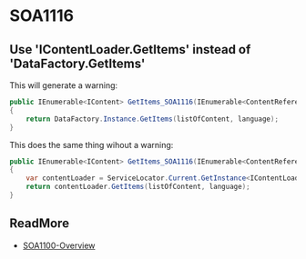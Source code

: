 # SOA1116

## Use 'IContentLoader.GetItems' instead of 'DataFactory.GetItems'

This will generate a warning:

```C#
public IEnumerable<IContent> GetItems_SOA1116(IEnumerable<ContentReference> listOfContent, CultureInfo language)
{
	return DataFactory.Instance.GetItems(listOfContent, language);
}
```

This does the same thing wihout a warning:

```C#
public IEnumerable<IContent> GetItems_SOA1116(IEnumerable<ContentReference> listOfContent, CultureInfo language)
{
	var contentLoader = ServiceLocator.Current.GetInstance<IContentLoader>();
	return contentLoader.GetItems(listOfContent, language);
}
```

## ReadMore

- [SOA1100-Overview](https://github.com/Stekeblad/stekeblad.optimizely.analyzers/blob/master/doc/Analyzers/SOA1100-Overview.md)
